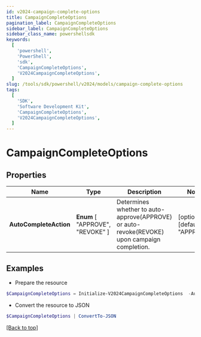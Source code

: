 ```yaml
---
id: v2024-campaign-complete-options
title: CampaignCompleteOptions
pagination_label: CampaignCompleteOptions
sidebar_label: CampaignCompleteOptions
sidebar_class_name: powershellsdk
keywords:
  [
    'powershell',
    'PowerShell',
    'sdk',
    'CampaignCompleteOptions',
    'V2024CampaignCompleteOptions',
  ]
slug: /tools/sdk/powershell/v2024/models/campaign-complete-options
tags:
  [
    'SDK',
    'Software Development Kit',
    'CampaignCompleteOptions',
    'V2024CampaignCompleteOptions',
  ]
---
```


# CampaignCompleteOptions

## Properties

| Name | Type | Description | Notes |
| --- | --- | --- | --- |
| **AutoCompleteAction** | **Enum** [ "APPROVE", "REVOKE" ] | Determines whether to auto-approve(APPROVE) or auto-revoke(REVOKE) upon campaign completion. | [optional] [default to "APPROVE"] |

## Examples

- Prepare the resource

```powershell
$CampaignCompleteOptions = Initialize-V2024CampaignCompleteOptions  -AutoCompleteAction REVOKE
```

- Convert the resource to JSON

```powershell
$CampaignCompleteOptions | ConvertTo-JSON
```

[[Back to top]](#)
